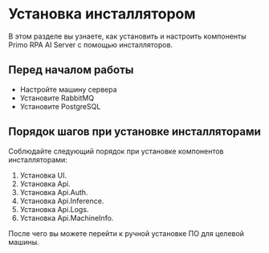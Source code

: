 # Установка инсталлятором

В этом разделе вы узнаете, как установить и настроить компоненты Primo RPA AI Server с помощью инсталляторов.

## Перед началом работы

* Настройте машину сервера
* Установите RabbitMQ
* Установите PostgreSQL

## Порядок шагов при установке инсталляторами
Соблюдайте следующий порядок при установке компонентов инсталляторами:
1. Установка UI.
1. Установка Api.
1. Установка Api.Auth.
1. Установка Api.Inference.
1. Установка Api.Logs.
1. Установка Api.MachineInfo.


После чего вы можете перейти к ручной установке ПО для целевой машины.
